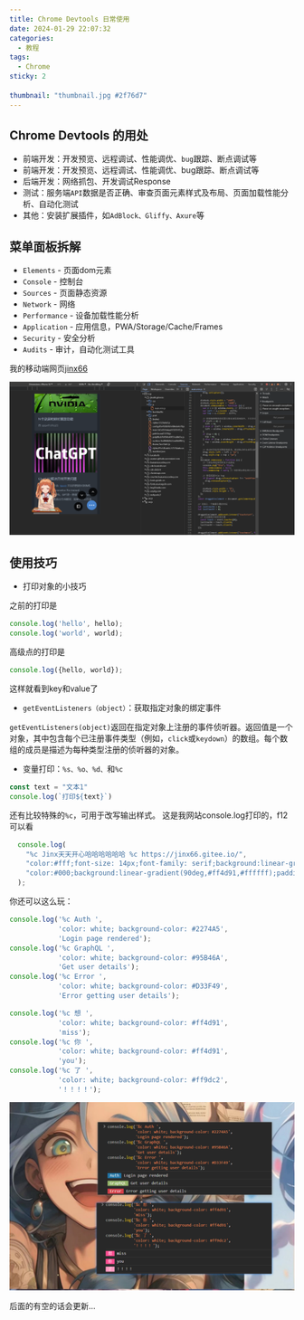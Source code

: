 ```yaml
---
title: Chrome Devtools 日常使用
date: 2024-01-29 22:07:32
categories:
  - 教程
tags:
  - Chrome
sticky: 2

thumbnail: "thumbnail.jpg #2f76d7"
---
```


## Chrome Devtools 的用处

- 前端开发：开发预览、远程调试、性能调优、`bug`跟踪、断点调试等
- 前端开发：开发预览、远程调试、性能调优、bug跟踪、断点调试等
- 后端开发：网络抓包、开发调试Response
- 测试：服务端`API`数据是否正确、审查页面元素样式及布局、页面加载性能分析、自动化测试
- 其他：安装扩展插件，如`AdBlock、Gliffy、Axure`等

## 菜单面板拆解

- `Elements` - 页面dom元素
- `Console` - 控制台
- `Sources` - 页面静态资源
- `Network` - 网络
- `Performance` - 设备加载性能分析
- `Application` - 应用信息，PWA/Storage/Cache/Frames
- `Security` - 安全分析
- `Audits` - 审计，自动化测试工具

我的移动端网页[jinx66](https://jinx66.gitee.io/)

![图片变灰色点一下也能看..](post/chrome/ebded4d78c50b3b3244d0c9c4586891.png)

## 使用技巧

- 打印对象的小技巧

之前的打印是

```javascript
console.log('hello', hello);
console.log('world', world);
```
高级点的打印是

```javascript
console.log({hello, world});
```
这样就看到key和value了

- `getEventListeners（object）`：获取指定对象的绑定事件

`getEventListeners(object)`返回在指定对象上注册的事件侦听器。返回值是一个对象，其中包含每个已注册事件类型（例如，`click`或`keydown`）的数组。每个数组的成员是描述为每种类型注册的侦听器的对象。

- 变量打印：`%s、%o、%d、`和`%c`

```javascript
const text = "文本1"
console.log(`打印${text}`)
```
还有比较特殊的`%c`，可用于改写输出样式。
这是我网站console.log打印的，f12可以看

```javascript
  console.log(
    "%c Jinx天天开心哈哈哈哈哈哈 %c https://jinx66.gitee.io/",
    "color:#fff;font-size: 14px;font-family: serif;background:linear-gradient(90deg,#ff4d91,#ff4d91);padding:15px 10px;",
    "color:#000;background:linear-gradient(90deg,#ff4d91,#ffffff);padding:15px 10px;font-size: 14px;font-family: serif;"
  );
```
你还可以这么玩：

```javascript
console.log('%c Auth ', 
            'color: white; background-color: #2274A5', 
            'Login page rendered');
console.log('%c GraphQL ', 
            'color: white; background-color: #95B46A', 
            'Get user details');
console.log('%c Error ', 
            'color: white; background-color: #D33F49', 
            'Error getting user details');
```
```javascript
console.log('%c 想 ', 
            'color: white; background-color: #ff4d91', 
            'miss');
console.log('%c 你 ', 
            'color: white; background-color: #ff4d91', 
            'you');
console.log('%c 了 ', 
            'color: white; background-color: #ff9dc2', 
            '！！！！');
```

![图片变灰色点一下也能看..](post/chrome/424080ffebe1dac8d0bbef558077605.png)

后面的有空的话会更新...
 